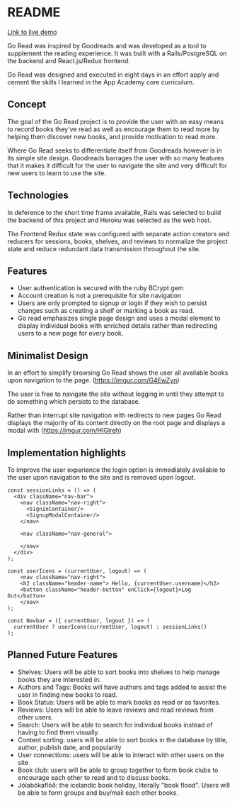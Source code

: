 # README
[Link to live demo](https://goreads.herokuapp.com/)

Go Read was inspired by Goodreads and was developed as a tool to supplement the reading experience. It was built with a Rails/PostgreSQL on the backend and React.js/Redux frontend.

Go Read was designed and executed in eight days in an effort apply and cement the skills I learned in the App Academy core curriculum.

## Concept
The goal of the Go Read project is to provide the user with an easy means to record books they've read as well as encourage them to read more by helping them discover new books, and provide motivation to read more.

Where Go Read seeks to differentiate itself from Goodreads however is in its simple site design. Goodreads barrages the user with so many features that it makes it difficult for the user to navigate the site and very difficult for new users to learn to use the site.

## Technologies
In deference to the short time frame available, Rails was selected to build the backend of this project and Heroku was selected as the web host.

The Frontend Redux state was configured with separate action creators and reducers for sessions, books, shelves, and reviews to normalize the project state and reduce redundant data transmission throughout the site.

## Features
* User authentication is secured with the ruby BCrypt gem
* Account creation is not a prerequisite for site navigation
* Users are only prompted to signup or login if they wish to persist changes such as creating a shelf or marking a book as read.
* Go read emphasizes single page design and uses a modal element to display individual books with enriched details rather than redirecting users to a new page for every book.

## Minimalist Design
In an effort to simplify browsing Go Read shows the user all available books upon navigation to the page.
(https://imgur.com/G4EwZyn)

The user is free to navigate the site without logging in until they attempt to do something which persists to the database.

Rather than interrupt site navigation with redirects to new pages Go Read displays the majority of its content directly on the root page and displays a modal with
(https://imgur.com/HIGlreh)

## Implementation highlights
To improve the user experience the login option is immediately available to the user upon navigation to the site and is removed upon logout.

```
const sessionLinks = () => (
  <div className="nav-bar">
    <nav className="nav-right">
      <SigninContainer/>
      <SignupModalContainer/>
    </nav>

    <nav className="nav-general">

    </nav>
  </div>
);

const userIcons = (currentUser, logout) => (
	<nav className="nav-right">
    <h2 className="header-name"> Hello, {currentUser.username}</h2>
    <button className="header-button" onClick={logout}>Log Out</button>
	</nav>
);

const Navbar = ({ currentUser, logout }) => (
  currentUser ? userIcons(currentUser, logout) : sessionLinks()
);
```

## Planned Future Features
* Shelves: Users will be able to sort books into shelves to help manage books they are interested in.
* Authors and Tags: Books will have authors and tags added to assist the user in finding new books to read.
* Book Status: Users will be able to mark books as read or as favorites.
* Reviews: Users will be able to leave reviews and read reviews from other users.
* Search: Users will be able to search for individual books instead of having to find them visually.
* Content sorting: users will be able to sort books in the database by title, author, publish date, and popularity
* User connections: users will be able to interact with other users on the site
* Book club: users will be able to group together to form book clubs to encourage each other to read and to discuss books.
* Jólabókaflóð: the icelandic book holiday, literally "book flood". Users will be able to form groups and buy/mail each other books.
